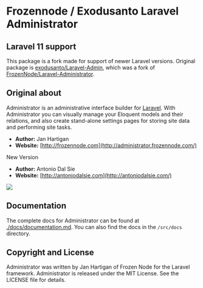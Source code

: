 # Frozennode / Exodusanto Laravel Administrator
## Laravel 11 support

This package is a fork made for support of newer Laravel versions.
Original package is [exodusanto/Laravel-Admin](https://github.com/exodusanto/Laravel-Admin), which was a fork of [FrozenNode/Laravel-Administrator](https://github.com/FrozenNode/Laravel-Administrator).

## Original about
Administrator is an administrative interface builder for [Laravel](http://laravel.com). With Administrator you can visually manage your Eloquent models and their relations, and also create stand-alone settings pages for storing site data and performing site tasks.
- **Author:** Jan Hartigan
- **Website:** [http://frozennode.com](http://administrator.frozennode.com/)

New Version
- **Author:** Antonio Dal Sie
- **Website:** [http://antoniodalsie.com](http://antoniodalsie.com/)

<img src="https://raw.github.com/FrozenNode/Laravel-Administrator/master/examples/images/overview.jpg" />

## Documentation
The complete docs for Administrator can be found at [./docs/documentation.md](./docs/documentation.md). You can also find the docs in the `/src/docs` directory.

## Copyright and License
Administrator was written by Jan Hartigan of Frozen Node for the Laravel framework.
Administrator is released under the MIT License. See the LICENSE file for details.
